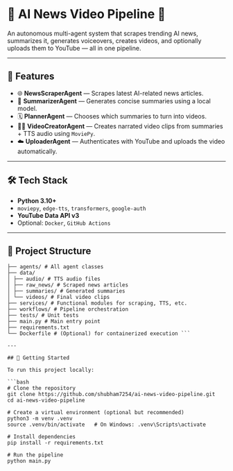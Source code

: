# 📰 AI News Video Pipeline 🎥

An autonomous multi-agent system that scrapes trending AI news, summarizes it, generates voiceovers, creates videos, and optionally uploads them to YouTube — all in one pipeline.

---

## 📌 Features

- 🌐 **NewsScraperAgent** — Scrapes latest AI-related news articles.
- 🧠 **SummarizerAgent** — Generates concise summaries using a local model.
- 🗓 **PlannerAgent** — Chooses which summaries to turn into videos.
- 🧑‍💻 **VideoCreatorAgent** — Creates narrated video clips from summaries + TTS audio using `MoviePy`.
- ☁️ **UploaderAgent** — Authenticates with YouTube and uploads the video automatically.

---

## 🛠 Tech Stack

- **Python 3.10+**
- `moviepy`, `edge-tts`, `transformers`, `google-auth`
- **YouTube Data API v3**
- Optional: `Docker`, `GitHub Actions`

---

## 🧩 Project Structure
``` ai-news-video-pipeline/
├── agents/ # All agent classes
├── data/
│ ├── audio/ # TTS audio files
│ ├── raw_news/ # Scraped news articles
│ ├── summaries/ # Generated summaries
│ └── videos/ # Final video clips
├── services/ # Functional modules for scraping, TTS, etc.
├── workflows/ # Pipeline orchestration
├── tests/ # Unit tests
├── main.py # Main entry point
├── requirements.txt
└── Dockerfile # (Optional) for containerized execution ```

---

## 🚀 Getting Started

To run this project locally:

```bash
# Clone the repository
git clone https://github.com/shubham7254/ai-news-video-pipeline.git
cd ai-news-video-pipeline

# Create a virtual environment (optional but recommended)
python3 -m venv .venv
source .venv/bin/activate   # On Windows: .venv\Scripts\activate

# Install dependencies
pip install -r requirements.txt

# Run the pipeline
python main.py
